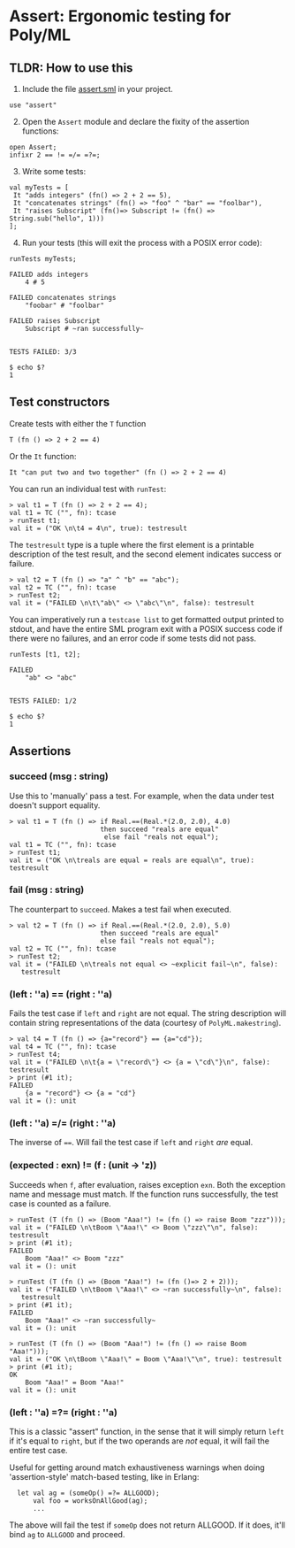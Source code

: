 Assert: Ergonomic testing for Poly/ML
=====================================


TLDR: How to use this
---------------------

1) Include the file [assert.sml](tree/master/item/assert.sml) in your project.
```
use "assert"
```

2) Open the `Assert` module and declare the fixity of the assertion functions:

```
open Assert;
infixr 2 == != =/= =?=;
```

3) Write some tests:

```
val myTests = [
 It "adds integers" (fn() => 2 + 2 == 5),
 It "concatenates strings" (fn() => "foo" ^ "bar" == "foolbar"),
 It "raises Subscript" (fn()=> Subscript != (fn() => String.sub("hello", 1)))
];
```

4) Run your tests (this will exit the process with a POSIX error code):

```
runTests myTests;

FAILED adds integers
	4 # 5

FAILED concatenates strings
	"foobar" # "foolbar"

FAILED raises Subscript
	Subscript # ~ran successfully~


TESTS FAILED: 3/3

$ echo $?
1
```


Test constructors
-----------------

Create tests with either the `T` function
```
T (fn () => 2 + 2 == 4)
```

Or the `It` function:
```
It "can put two and two together" (fn () => 2 + 2 == 4)
```

You can run an individual test with `runTest`:

```
> val t1 = T (fn () => 2 + 2 == 4);
val t1 = TC ("", fn): tcase
> runTest t1;
val it = ("OK \n\t4 = 4\n", true): testresult
```

The `testresult` type is a tuple where the first element is a printable
description of the test result, and the second element indicates success or
failure.

```
> val t2 = T (fn () => "a" ^ "b" == "abc");
val t2 = TC ("", fn): tcase
> runTest t2;
val it = ("FAILED \n\t\"ab\" <> \"abc\"\n", false): testresult
```

You can imperatively run a `testcase list` to get formatted output printed to
stdout, and have the entire SML program exit with a POSIX success code if there
were no failures, and an error code if some tests did not pass.

```
runTests [t1, t2];

FAILED
	"ab" <> "abc"


TESTS FAILED: 1/2

$ echo $?
1
```



Assertions
-----------------

### succeed (msg : string)

Use this to 'manually' pass a test. For example, when the data under test
doesn't support equality.

```
> val t1 = T (fn () => if Real.==(Real.*(2.0, 2.0), 4.0)
                       then succeed "reals are equal"
                        else fail "reals not equal");
val t1 = TC ("", fn): tcase
> runTest t1;
val it = ("OK \n\treals are equal = reals are equal\n", true): testresult
```

### fail (msg : string)

The counterpart to `succeed`. Makes a test fail when executed.

```
> val t2 = T (fn () => if Real.==(Real.*(2.0, 2.0), 5.0)
                       then succeed "reals are equal"
                       else fail "reals not equal");
val t2 = TC ("", fn): tcase
> runTest t2;
val it = ("FAILED \n\treals not equal <> ~explicit fail~\n", false):
   testresult
```

### (left : ''a) == (right : ''a)

Fails the test case if `left` and `right` are not equal. The string description
will contain string representations of the data (courtesy of `PolyML.makestring`).

```
> val t4 = T (fn () => {a="record"} == {a="cd"});
val t4 = TC ("", fn): tcase
> runTest t4;
val it = ("FAILED \n\t{a = \"record\"} <> {a = \"cd\"}\n", false): testresult
> print (#1 it);
FAILED
	{a = "record"} <> {a = "cd"}
val it = (): unit
```

### (left : ''a) =/= (right : ''a)

The inverse of `==`. Will fail the test case if `left` and `right` _are_ equal.


### (expected : exn) != (f : (unit -> 'z))

Succeeds when `f`, after evaluation, raises exception `exn`. Both the exception
name and message must match. If the function runs successfully, the test case
is counted as a failure.

```
> runTest (T (fn () => (Boom "Aaa!") != (fn () => raise Boom "zzz")));
val it = ("FAILED \n\tBoom \"Aaa!\" <> Boom \"zzz\"\n", false): testresult
> print (#1 it);
FAILED
	Boom "Aaa!" <> Boom "zzz"
val it = (): unit

> runTest (T (fn () => (Boom "Aaa!") != (fn ()=> 2 + 2)));
val it = ("FAILED \n\tBoom \"Aaa!\" <> ~ran successfully~\n", false):
   testresult
> print (#1 it);
FAILED
	Boom "Aaa!" <> ~ran successfully~
val it = (): unit

> runTest (T (fn () => (Boom "Aaa!") != (fn () => raise Boom "Aaa!")));
val it = ("OK \n\tBoom \"Aaa!\" = Boom \"Aaa!\"\n", true): testresult
> print (#1 it);
OK
	Boom "Aaa!" = Boom "Aaa!"
val it = (): unit

```


### (left : ''a) =?= (right : ''a)

This is a classic "assert" function, in the sense that it will simply return
`left` if it's equal to `right`, but if the two operands are *not* equal, it
will fail the entire test case.

Useful for getting around match exhaustiveness warnings when doing
'assertion-style' match-based testing, like in Erlang:

```
  let val ag = (someOp() =?= ALLGOOD);
      val foo = worksOnAllGood(ag);
      ...
```

The above will fail the test if `someOp` does not return ALLGOOD.
If it does, it'll bind `ag` to `ALLGOOD` and proceed.


